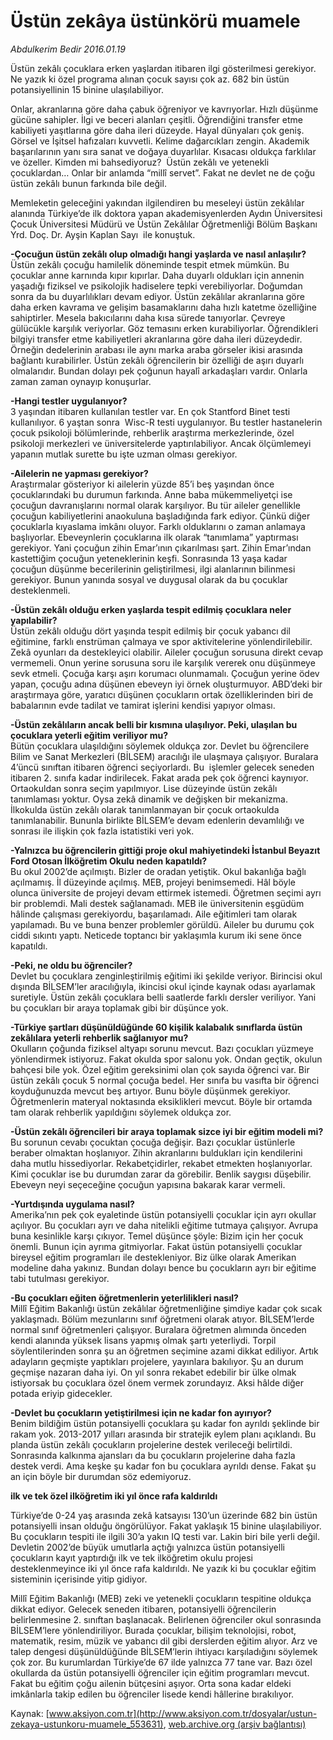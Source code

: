# Üstün zekâya üstünkörü muamele

*Abdulkerim Bedir 2016.01.19*

<div class="pNewsDetailMainContent ctx_content" itemprop="articleBody">
 <p>
  Üstün zekâlı çocuklara erken yaşlardan itibaren ilgi gösterilmesi gerekiyor. Ne yazık ki özel programa alınan çocuk sayısı çok az. 682 bin üstün potansiyellinin 15 binine ulaşılabiliyor.
 </p>
 <p>
  Onlar, akranlarına göre daha çabuk öğreniyor ve kavrıyorlar. Hızlı düşünme gücüne sahipler. İlgi ve beceri alanları çeşitli. Öğrendiğini transfer etme kabiliyeti yaşıtlarına göre daha ileri düzeyde. Hayal dünyaları çok geniş. Görsel ve İşitsel hafızaları kuvvetli. Kelime dağarcıkları zengin. Akademik başarılarının yanı sıra sanat ve doğaya duyarlılar. Kısacası oldukça farklılar ve özeller. Kimden mi bahsediyoruz?  Üstün zekâlı ve yetenekli çocuklardan… Onlar bir anlamda “millî servet”. Fakat ne devlet ne de çoğu üstün zekâlı bunun farkında bile değil.
 </p>
 <p>
  Memleketin geleceğini yakından ilgilendiren bu meseleyi üstün zekâlılar alanında Türkiye’de ilk doktora yapan akademisyenlerden Aydın Üniversitesi Çocuk Üniversitesi Müdürü ve Üstün Zekâlılar Öğretmenliği Bölüm Başkanı Yrd. Doç. Dr. Ayşin Kaplan Sayı  ile konuştuk.
 </p>
 <p>
  <strong>
   -Çocuğun üstün zekâlı olup olmadığı hangi yaşlarda ve nasıl anlaşılır?
  </strong>
  <br>
   Üstün zekâlı çocuğu hamilelik döneminde tespit etmek mümkün. Bu çocuklar anne karnında kıpır kıpırlar. Daha duyarlı oldukları için annenin yaşadığı fiziksel ve psikolojik hadiselere tepki verebiliyorlar. Doğumdan sonra da bu duyarlılıkları devam ediyor. Üstün zekâlılar akranlarına göre daha erken kavrama ve gelişim basamaklarını daha hızlı katetme özelliğine sahiptirler. Mesela bakıcılarını daha kısa sürede tanıyorlar. Çevreye gülücükle karşılık veriyorlar. Göz temasını erken kurabiliyorlar. Öğrendikleri bilgiyi transfer etme kabiliyetleri akranlarına göre daha ileri düzeydedir. Örneğin dedelerinin arabası ile aynı marka araba görseler ikisi arasında bağlantı kurabilirler. Üstün zekâlı öğrencilerin bir özelliği de aşırı duyarlı olmalarıdır. Bundan dolayı pek çoğunun hayalî arkadaşları vardır. Onlarla zaman zaman oynayıp konuşurlar.
  </br>
 </p>
 <p>
  <strong>
   -Hangi testler uygulanıyor?
  </strong>
  <br>
   3 yaşından itibaren kullanılan testler var. En çok Stantford Binet testi kullanılıyor. 6 yaştan sonra  Wisc-R testi uygulanıyor. Bu testler hastanelerin çocuk psikoloji bölümlerinde, rehberlik araştırma merkezlerinde, özel psikoloji merkezleri ve üniversitelerde yaptırılabiliyor. Ancak ölçümlemeyi yapanın mutlak surette bu işte uzman olması gerekiyor.
  </br>
 </p>
 <p>
  <strong>
   -Ailelerin ne yapması gerekiyor?
  </strong>
  <br>
   Araştırmalar gösteriyor ki ailelerin yüzde 85’i beş yaşından önce çocuklarındaki bu durumun farkında. Anne baba mükemmeliyetçi ise çocuğun davranışlarını normal olarak karşılıyor. Bu tür aileler genellikle çocuğun kabiliyetlerini anaokuluna başladığında fark ediyor. Çünkü diğer çocuklarla kıyaslama imkânı oluyor. Farklı olduklarını o zaman anlamaya başlıyorlar. Ebeveynlerin çocuklarına ilk olarak “tanımlama” yaptırması gerekiyor. Yani çocuğun zihin Emar’ının çıkarılması şart. Zihin Emar’ından kastettiğim çocuğun yeteneklerinin keşfi. Sonrasında 13 yaşa kadar çocuğun düşünme becerilerinin geliştirilmesi, ilgi alanlarının bilinmesi gerekiyor. Bunun yanında sosyal ve duygusal olarak da bu çocuklar desteklenmeli.
  </br>
 </p>
 <p>
  <strong>
   -Üstün zekâlı olduğu erken yaşlarda tespit edilmiş çocuklara neler yapılabilir?
  </strong>
  <br>
   Üstün zekâlı olduğu dört yaşında tespit edilmiş bir çocuk yabancı dil eğitimine, farklı enstrüman çalmaya ve spor aktivitelerine yönlendirilebilir. Zekâ oyunları da destekleyici olabilir. Aileler çocuğun sorusuna direkt cevap vermemeli. Onun yerine sorusuna soru ile karşılık vererek onu düşünmeye sevk etmeli. Çocuğa karşı aşırı korumacı olunmamalı. Çocuğun yerine ödev yapan, çocuğu adına düşünen ebeveyn iyi örnek oluşturmuyor. ABD’deki bir araştırmaya göre, yaratıcı düşünen çocukların ortak özelliklerinden biri de babalarının evde tadilat ve tamirat işlerini kendisi yapıyor olması.
  </br>
 </p>
 <p>
  <strong>
   -Üstün zekâlıların ancak belli bir kısmına ulaşılıyor. Peki, ulaşılan bu çocuklara yeterli eğitim veriliyor mu?
  </strong>
  <br>
   Bütün çocuklara ulaşıldığını söylemek oldukça zor. Devlet bu öğrencilere Bilim ve Sanat Merkezleri (BİLSEM) aracılığı ile ulaşmaya çalışıyor. Buralara 4’üncü sınıftan itibaren öğrenci seçiyorlardı. Bu  işlemler gelecek seneden itibaren 2. sınıfa kadar indirilecek. Fakat arada pek çok öğrenci kaynıyor. Ortaokuldan sonra seçim yapılmıyor. Lise düzeyinde üstün zekâlı tanımlaması yoktur. Oysa zekâ dinamik ve değişken bir mekanizma. İlkokulda üstün zekâlı olarak tanımlanmayan bir çocuk ortaokulda tanımlanabilir. Bununla birlikte BİLSEM’e devam edenlerin devamlılığı ve sonrası ile ilişkin çok fazla istatistiki veri yok.
  </br>
 </p>
 <p>
  <strong>
   -Yalnızca bu öğrencilerin gittiği proje okul mahiyetindeki İstanbul Beyazıt Ford Otosan İlköğretim Okulu neden kapatıldı?
  </strong>
  <br>
   Bu okul 2002’de açılmıştı. Bizler de oradan yetiştik. Okul bakanlığa bağlı açılmamış. İl düzeyinde açılmış. MEB, projeyi benimsemedi. Hâl böyle olunca üniversite de projeyi devam ettirmek istemedi. Öğretmen seçimi ayrı bir problemdi. Mali destek sağlanamadı. MEB ile üniversitenin eşgüdüm hâlinde çalışması gerekiyordu, başarılamadı. Aile eğitimleri tam olarak yapılamadı. Bu ve buna benzer problemler görüldü. Aileler bu durumu çok ciddi sıkıntı yaptı. Neticede toptancı bir yaklaşımla kurum iki sene önce kapatıldı.
  </br>
 </p>
 <p>
  <strong>
   -Peki, ne oldu bu öğrenciler?
  </strong>
  <br/>
  Devlet bu çocuklara zenginleştirilmiş eğitimi iki şekilde veriyor. Birincisi okul dışında BİLSEM’ler aracılığıyla, ikincisi okul içinde kaynak odası ayarlamak suretiyle. Üstün zekâlı çocuklara belli saatlerde farklı dersler veriliyor. Yani bu çocukları bir araya toplamak gibi bir düşünce yok.
 </p>
 <p>
  <strong>
   -Türkiye şartları düşünüldüğünde 60 kişilik kalabalık sınıflarda üstün zekâlılara yeterli rehberlik sağlanıyor mu?
  </strong>
  <br/>
  Okulların çoğunda fiziksel altyapı sorunu mevcut. Bazı çocukları yüzmeye yönlendirmek istiyoruz. Fakat okulda spor salonu yok. Ondan geçtik, okulun bahçesi bile yok. Özel eğitim gereksinimi olan çok sayıda öğrenci var. Bir üstün zekâlı çocuk 5 normal çocuğa bedel. Her sınıfa bu vasıfta bir öğrenci koyduğunuzda mevcut beş artıyor. Bunu böyle düşünmek gerekiyor. Öğretmenlerin materyal noktasında eksiklikleri mevcut. Böyle bir ortamda tam olarak rehberlik yapıldığını söylemek oldukça zor.
 </p>
 <p>
  <strong>
   -Üstün zekâlı öğrencileri bir araya toplamak sizce iyi bir eğitim modeli mi?
  </strong>
  <br/>
  Bu sorunun cevabı çocuktan çocuğa değişir. Bazı çocuklar üstünlerle beraber olmaktan hoşlanıyor. Zihin akranlarını buldukları için kendilerini daha mutlu hissediyorlar. Rekabetçidirler, rekabet etmekten hoşlanıyorlar. Kimi çocuklar ise bu durumdan zarar da görebilir. Benlik saygısı düşebilir. Ebeveyn neyi seçeceğine çocuğun yapısına bakarak karar vermeli.
 </p>
 <p>
  <strong>
   -Yurtdışında uygulama nasıl?
  </strong>
  <br/>
  Amerika’nın pek çok eyaletinde üstün potansiyelli çocuklar için ayrı okullar açılıyor. Bu çocukları ayrı ve daha nitelikli eğitime tutmaya çalışıyor. Avrupa buna kesinlikle karşı çıkıyor. Temel düşünce şöyle: Bizim için her çocuk önemli. Bunun için ayrıma gitmiyorlar. Fakat üstün potansiyelli çocuklar bireysel eğitim programları ile destekleniyor. Biz ülke olarak Amerikan modeline daha yakınız. Bundan dolayı bence bu çocukların ayrı bir eğitime tabi tutulması gerekiyor.
 </p>
 <p>
  <strong>
   -Bu çocukları eğiten öğretmenlerin yeterlilikleri nasıl?
  </strong>
  <br/>
  Millî Eğitim Bakanlığı üstün zekâlılar öğretmenliğine şimdiye kadar çok sıcak yaklaşmadı. Bölüm mezunlarını sınıf öğretmeni olarak atıyor. BİLSEM’lerde normal sınıf öğretmenleri çalışıyor. Buralara öğretmen alımında önceden kendi alanında yüksek lisans yapmış olmak şartı yeterliydi. Torpil söylentilerinden sonra şu an öğretmen seçimine azami dikkat ediliyor. Artık adayların geçmişte yaptıkları projelere, yayınlara bakılıyor. Şu an durum geçmişe nazaran daha iyi. On yıl sonra rekabet edebilir bir ülke olmak istiyorsak bu çocuklara özel önem vermek zorundayız. Aksi hâlde diğer potada eriyip gidecekler.
 </p>
 <p>
  <strong>
   -Devlet bu çocukların yetiştirilmesi için ne kadar fon ayırıyor?
  </strong>
  <br/>
  Benim bildiğim üstün potansiyelli çocuklara şu kadar fon ayrıldı şeklinde bir rakam yok. 2013-2017 yılları arasında bir stratejik eylem planı açıklandı. Bu planda üstün zekâlı çocukların projelerine destek verileceği belirtildi. Sonrasında kalkınma ajansları da bu çocukların projelerine daha fazla destek verdi. Ama keşke şu kadar fon bu çocuklara ayrıldı dense. Fakat şu an için böyle bir durumdan söz edemiyoruz.
 </p>
 <p>
  <strong>
   ilk ve tek özel ilköğretim iki yıl önce rafa kaldırıldı
  </strong>
 </p>
 <p>
  Türkiye’de 0-24 yaş arasında zekâ katsayısı 130’un üzerinde 682 bin üstün potansiyelli insan olduğu öngörülüyor. Fakat yaklaşık 15 binine ulaşılabiliyor. Bu çocukların tespiti ile ilgili 30’a yakın IQ testi var. Lakin biri bile yerli değil. Devletin 2002’de büyük umutlarla açtığı yalnızca üstün potansiyelli çocukların kayıt yaptırdığı ilk ve tek ilköğretim okulu projesi desteklenmeyince iki yıl önce rafa kaldırıldı. Ne yazık ki bu çocuklar eğitim sisteminin içerisinde yitip gidiyor.
 </p>
 <p>
  Millî Eğitim Bakanlığı (MEB) zeki ve yetenekli çocukların tespitine oldukça dikkat ediyor. Gelecek seneden itibaren, potansiyelli öğrencilerin belirlenmesine 2. sınıftan başlanacak. Belirlenen öğrenciler okul sonrasında BİLSEM’lere yönlendiriliyor. Burada çocuklar, bilişim teknolojisi, robot, matematik, resim, müzik ve yabancı dil gibi derslerden eğitim alıyor. Arz ve talep dengesi düşünüldüğünde BİLSEM’lerin ihtiyacı karşıladığını söylemek çok zor. Bu kurumlardan Türkiye’de 67 ilde yalnızca 77 tane var. Bazı özel okullarda da üstün potansiyelli öğrenciler için eğitim programları mevcut. Fakat bu eğitim çoğu ailenin bütçesini aşıyor. Orta sona kadar eldeki imkânlarla takip edilen bu öğrenciler lisede kendi hâllerine bırakılıyor.
 </p>
</div>


Kaynak: [www.aksiyon.com.tr](http://www.aksiyon.com.tr/dosyalar/ustun-zekaya-ustunkoru-muamele_553631), [web.archive.org (arşiv bağlantısı)](http://web.archive.org/web/20160214141111/http://www.aksiyon.com.tr/dosyalar/ustun-zekaya-ustunkoru-muamele_553631)
